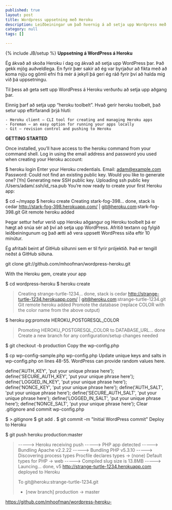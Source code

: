 ```yaml
---
published: true
layout: post
title: Wordpress uppsetning með Heroku
description: Leiðbeiningar um það hvernig á að setja upp Wordpress með Heroku
category: null
tags: []

---
```


{% include JB/setup %}
**Uppsetning á WordPress á Heroku**

Ég ákvað að skoða Heroku í dag og ákvað að setja upp WordPress þar. Það gekk mjög auðveldlega. En fyrir þær sakir að ég var byrjaður að fikta með að koma nýju og gömli efni frá mér á jekyll þá geri ég ráð fyrir því að halda mig við þá uppsetningu.

Til þess að geta sett upp WordPress á Heroku verðurðu að setja upp aðgang þar.

Einnig þarf að setja upp “heroku toolbelt”. Hvað gerir heroku toolbelt, það setur upp eftirfarandi þrjá hluti:

	- Heroku client – CLI tool for creating and managing Heroku apps
	- Foreman – an easy option for running your apps locally
	- Git – revision control and pushing to Heroku

**GETTING STARTED**

Once installed, you’ll have access to the heroku command from your command shell. Log in using the email address and password you used when creating your Heroku account:

$ heroku login
Enter your Heroku credentials.
Email: adam@example.com
Password:
Could not find an existing public key.
Would you like to generate one? [Yn]
Generating new SSH public key.
Uploading ssh public key /Users/adam/.ssh/id_rsa.pub
You’re now ready to create your first Heroku app:

$ cd ~/myapp
$ heroku create
Creating stark-fog-398... done, stack is cedar
http://stark-fog-398.herokuapp.com/ | git@heroku.com:stark-fog-398.git
Git remote heroku added

Þegar settur hefur verið upp Heroku aðgangur og Heroku toolbelt þá er hægt að snúa sér að því að setja upp WordPress. Afritið textann og fylgið leiðbeiningunum og það ætti að vera uppsett WordPress síða eftir 10 mínútur.

Ég afritaði beint af GitHub síðunni sem er til fyrir prójektið. Það er tengill neðst á GitHub síðuna.

git clone git://github.com/mhoofman/wordpress-heroku.git

With the Heroku gem, create your app

$ cd wordpress-heroku
$ heroku create
> Creating strange-turtle-1234... done, stack is cedar
> http://strange-turtle-1234.herokuapp.com/ | git@heroku.com:strange-turtle-1234.git
> Git remote heroku added
Promote the database (replace COLOR with the color name from the above output)

$ heroku pg:promote HEROKU_POSTGRESQL_COLOR
> Promoting HEROKU_POSTGRESQL_COLOR to DATABASE_URL... done
Create a new branch for any configuration/setup changes needed

$ git checkout -b production
Copy the wp-config.php

$ cp wp-config-sample.php wp-config.php
Update unique keys and salts in wp-config.php on lines 48-55. WordPress can provide random values here.

define('AUTH_KEY',         'put your unique phrase here');
define('SECURE_AUTH_KEY',  'put your unique phrase here');
define('LOGGED_IN_KEY',    'put your unique phrase here');
define('NONCE_KEY',        'put your unique phrase here');
define('AUTH_SALT',        'put your unique phrase here');
define('SECURE_AUTH_SALT', 'put your unique phrase here');
define('LOGGED_IN_SALT',   'put your unique phrase here');
define('NONCE_SALT',       'put your unique phrase here');
Clear .gitignore and commit wp-config.php

$ >.gitignore
$ git add .
$ git commit -m "Initial WordPress commit"
Deploy to Heroku

$ git push heroku production:master
> -----> Heroku receiving push
> -----> PHP app detected
> -----> Bundling Apache v2.2.22
> -----> Bundling PHP v5.3.10
> -----> Discovering process types
>        Procfile declares types -> (none)
>        Default types for PHP   -> web
> -----> Compiled slug size is 13.8MB
> -----> Launcing... done, v5
>        http://strange-turtle-1234.herokuapp.com deployed to Heroku
>
> To git@heroku:strange-turtle-1234.git
> * [new branch]    production -> master

https://github.com/mhoofman/wordpress-heroku-
